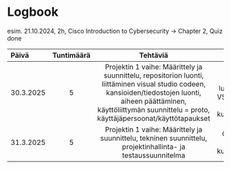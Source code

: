# Logbook

esim. 21.10.2024, 2h, Cisco Introduction to Cybersecurity → Chapter 2, Quiz done

| Päivä  | Tuntimäärä | Tehtäviä | Aiheita |
| :---         |    :---:    |    :---:    |    :---:    |
| 30.3.2025  | 5 | Projektin 1 vaihe: Määrittely ja suunnittelu, repositorion luonti, liittäminen visual studio codeen, kansioiden/tiedostojen luonti, aiheen päättäminen, käyttöliittymän suunnittelu = proto, käyttäjäpersoonat/käyttötapaukset   | Alustus projektiin-luento, Github, VSC, Chat GPT, Word, kurssimateriaali |
| 31.3.2025  | 5 | Projektin 1 vaihe: Määrittely ja suunnittelu, tekninen suunnittelu, projektinhallinta- ja testaussuunnitelma    | Github, Chat GPT, kurssimateriaali |

